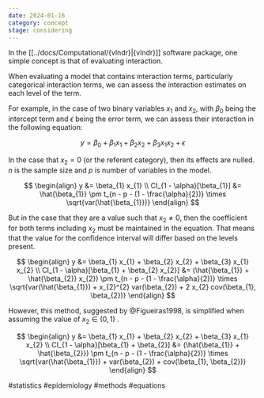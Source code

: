 ```yaml
---
date: 2024-01-16
category: concept
stage: considering
---
```


In the [[../docs/Computational/{vlndr}|{vlndr}]] software package, one simple concept is that of evaluating interaction. 

When evaluating a model that contains interaction terms, particularly categorical interaction terms, we can assess the interaction estimates on each level of the term.

For example, in the case of two binary variables $x_{1}$ and $x_{2}$, with $\beta_{0}$ being the intercept term and $\epsilon$ being the error term, we can assess their interaction in the following equation:

$$
y = \beta_{0} + \beta_{1} x_{1} + \beta_{2} x_{2} + \beta_{3} x_{1} x_{2} + \epsilon
$$

In the case that $x_{2} = 0$ (or the referent category), then its effects are nulled. $n$ is the sample size and $p$ is number of variables in the model.

$$
\begin{align}
y &= \beta_{1} x_{1} \\
CI_{1 - \alpha}[\beta_{1}] &= \hat{\beta_{1}} \pm t_{n - p - (1 - \frac{\alpha}{2})} \times \sqrt{var(\hat{\beta_{1}})}
\end{align}
$$

But in the case that they are a value such that $x_{2} \neq 0$, then the coefficient for both terms including $x_{2}$ must be maintained in the equation.  That means that the value for the confidence interval will differ based on the levels present.

$$
\begin{align}
y &= \beta_{1} x_{1} + \beta_{2} x_{2} + \beta_{3} x_{1} x_{2} \\
CI_{1 - \alpha}[\beta_{1} + \beta_{2} x_{2}] 
	&= (\hat{\beta_{1}} + \hat{\beta_{2}} x_{2}) 
	\pm t_{n - p - (1 - \frac{\alpha}{2})} 
	\times 
	\sqrt{var(\hat{\beta_{1}}) + x_{2}^{2} var(\beta_{2}) + 2 x_{2} cov(\beta_{1}, \beta_{2})}
\end{align}
$$

However, this method, suggested by @Figueiras1998, is simplified when assuming the value of $x_{2} \in (0, 1)$ . 

$$
\begin{align}
y &= \beta_{1} x_{1} + \beta_{2} x_{2} + \beta_{3} x_{1} x_{2} \\
CI_{1 - \alpha}[\beta_{1} + \beta_{2}] 
	&= (\hat{\beta_{1}} + \hat{\beta_{2}})
	\pm t_{n - p - (1 - \frac{\alpha}{2})} 
	\times 
	\sqrt{var(\hat{\beta_{1}}) + var(\beta_{2}) + cov(\beta_{1}, \beta_{2})}
\end{align}
$$

#statistics 
#epidemiology 
#methods 
#equations
